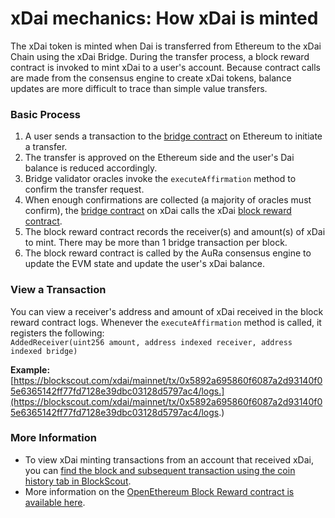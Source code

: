 # xDai mechanics: How xDai is minted

The xDai token is minted when Dai is transferred from Ethereum to the xDai Chain using the xDai Bridge. During the transfer process, a block reward contract is invoked to mint xDai to a user's account. Because contract calls are made from the consensus engine to create xDai tokens, balance updates are more difficult to trace than simple value transfers. 

### **Basic Process**

1. A user sends a transaction to the [bridge contract](https://etherscan.io/address/0x4aa42145Aa6Ebf72e164C9bBC74fbD3788045016#code) on Ethereum to initiate a transfer.
2. The transfer is approved on the Ethereum side and the user's Dai balance is reduced accordingly.
3. Bridge validator oracles invoke the `executeAffirmation` method to confirm the transfer request.
4. When enough confirmations are collected \(a majority of oracles must confirm\), the [bridge contract](https://blockscout.com/xdai/mainnet/address/0x7301CFA0e1756B71869E93d4e4Dca5c7d0eb0AA6/transactions) on xDai calls the xDai [block reward contract](https://blockscout.com/xdai/mainnet/address/0x481c034c6d9441db23Ea48De68BCAe812C5d39bA).
5. The block reward contract records the receiver\(s\) and amount\(s\) of xDai to mint. There may be more than 1 bridge transaction per block.
6. The block reward contract is called by the AuRa consensus engine to update the EVM state and update the user's xDai balance.

### **View a Transaction**

You can view a receiver's address and amount of xDai received in the block reward contract logs. Whenever the `executeAffirmation` method is called, it registers the following:  
 `AddedReceiver(uint256 amount, address indexed receiver, address indexed bridge)`

**Example:**   
[https://blockscout.com/xdai/mainnet/tx/0x5892a695860f6087a2d93140f05e6365142ff77fd7128e39dbc03128d5797ac4/logs.](https://blockscout.com/xdai/mainnet/tx/0x5892a695860f6087a2d93140f05e6365142ff77fd7128e39dbc03128d5797ac4/logs.)

### More Information

* To view xDai minting transactions from an account that received xDai, you can [find the block and subsequent transaction using the coin history tab in BlockScout](viewing-inbound-transactions.md). 
* More information on the [OpenEthereum Block Reward contract is available here](https://openethereum.wiki/Block-Reward-Contract).







